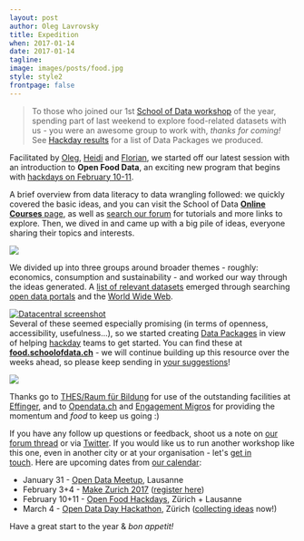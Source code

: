 ```yaml
---
layout: post
author: Oleg Lavrovsky
title: Expedition
when: 2017-01-14
date: 2017-01-14
tagline:
image: images/posts/food.jpg
style: style2
frontpage: false
---
```


> To those who joined our 1st [School of Data workshop](https://forum.schoolofdata.ch/t/14-1-food-data-expedition/175/1) of the year, spending part of last weekend to explore food-related datasets with us - you were an awesome group to work with, _thanks for coming!_ See [Hackday results](https://hack.opendata.ch/event/6) for a list of Data Packages we produced.

Facilitated by [Oleg](https://forum.schoolofdata.ch/users/oleg), [Heidi](https://forum.schoolofdata.ch/users/heidi) and [Florian](https://forum.schoolofdata.ch/users/florianwieser), we started off our latest session with an introduction to **Open Food Data**, an exciting new program that begins with [hackdays on February 10-11](http://food.opendata.ch).

A brief overview from data literacy to data wrangling followed: we quickly covered the basic ideas, and you can visit the School of Data [**Online Courses** page](http://schoolofdata.org/courses/), as well as [search our forum](https://forum.schoolofdata.ch/c/icanhasdata) for tutorials and more links to explore. Then, we dived in and came up with a big pile of ideas, everyone sharing their topics and interests.

![](https://forum.schoolofdata.ch/uploads/default/optimized/1X/9d83d03ea9a841dc818090b81c44bfc67b51864e_1_666x500.jpg)

We divided up into three groups around broader themes - roughly: economics, consumption and sustainability - and worked our way through the ideas generated. A [list of relevant datasets](https://docs.google.com/spreadsheets/d/1W27W3vuD5mj1CDWbGJhjECabRbsqVzt_8EhPJV1l5b0/pubhtml#) emerged through searching [open data portals](http://opendata.swiss) and the [World Wide Web](https://duckduckgo.com/?q=food+data+filetype%253Axls&ia=web).  

[![Datacentral screenshot](https://discourse.soda.camp/uploads/default/original/1X/3590c07495ca0ac94761a880f0518d17252c0275.jpg)](http://food.schoolofdata.ch/)  
Several of these seemed especially promising (in terms of openness, accessibility, usefulness...), so we started creating [Data Packages](http://food.schoolofdata.ch/about/) in view of helping [hackday](http://food.opendata.ch) teams to get started. You can find these at [**food.schoolofdata.ch**](http://food.schoolofdata.ch) - we will continue building up this resource over the weeks ahead, so please keep sending in [your suggestions](https://goo.gl/forms/J5nHDCBvu3VGmonE3)!

![](https://forum.schoolofdata.ch/uploads/default/optimized/1X/a3b6d9987e1b96de58a994179e8681b49a9eba7c_1_690x495.jpg)

Thanks go to [THES/Raum für Bildung](http://www.thes-effinger.ch/) for use of the outstanding facilities at [Effinger](http://effinger.ch), and to [Opendata.ch](http://Opendata.ch) and [Engagement Migros](http://engagement.ch/) for providing the momentum and _food_ to keep us going :)

If you have any follow up questions or feedback, shoot us a note on [our forum thread](http://forum.schoolofdata.ch) or via [Twitter](http://twitter.com/schoolofdata_ch). If you would like us to run another workshop like this one, even in another city or at your organisation - let's [get in touch](http://schoolofdata.ch). Here are upcoming dates from [our calendar](https://forum.schoolofdata.ch/t/upcoming-events/40):

*   January 31 - [Open Data Meetup](https://www.meetup.com/Lausanne-Open-Data-Meetup/events/236372953/), Lausanne
*   February 3+4 - [Make Zurich 2017](https://forum.schoolofdata.ch/t/3-4-2-make-zurich-2017/173/1) ([register here](https://www.eventbrite.com/e/make-zurich-2017-hackathon-registration-29362587289))
*   February 10+11 - [Open Food Hackdays](https://food.opendata.ch/), Zürich + Lausanne
*   March 4 - [Open Data Day Hackathon](http://zurich-r-user-group.github.io/hackathon.html), Zürich ([collecting ideas](https://github.com/OpenDataDayZurich2016/ideas) now!)

Have a great start to the year & _bon appetit!_
